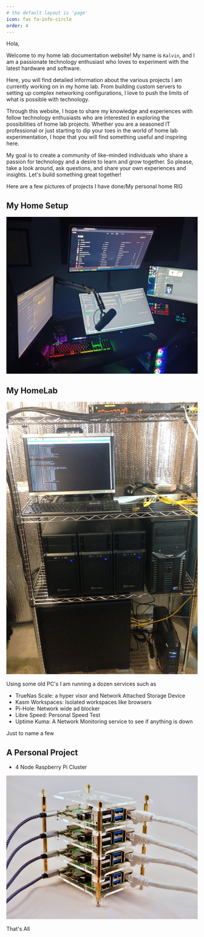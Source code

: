 ```yaml
---
# the default layout is 'page'
icon: fas fa-info-circle
order: 4
---
```


Hola, 

Welcome to my home lab documentation website! My name is `Kalvin`, and I am a passionate technology enthusiast who loves to experiment with the latest hardware and software.

Here, you will find detailed information about the various projects I am currently working on in my home lab. From building custom servers to setting up complex networking configurations, I love to push the limits of what is possible with technology.

Through this website, I hope to share my knowledge and experiences with fellow technology enthusiasts who are interested in exploring the possibilities of home lab projects. Whether you are a seasoned IT professional or just starting to dip your toes in the world of home lab experimentation, I hope that you will find something useful and inspiring here.

My goal is to create a community of like-minded individuals who share a passion for technology and a desire to learn and grow together. So please, take a look around, ask questions, and share your own experiences and insights. Let's build something great together!

Here are a few pictures of projects I have done/My personal home RIG


## My Home Setup

![Alt text](/assets/About%20Me%20Section/Real%20Personal%20Rig%20Cropped.jpg)


## My HomeLab

![Alt text](/assets/About%20Me%20Section/Basic%20homelab.jpg)

Using some old PC's I am running a dozen services such as
- TrueNas Scale: a hyper visor and Network Attached Storage Device
- Kasm Workspaces: Isolated workspaces like browsers
- Pi-Hole: Network wide ad blocker
- Libre Speed: Personal Speed Test
- Uptime Kuma: A Network Monitoring service to see if anything is down

Just to name a few

## A Personal Project

- 4 Node Raspberry Pi Cluster 

![Alt text](/assets/About%20Me%20Section/Raspberry%20PI%20Cluster.jpg)

That's All